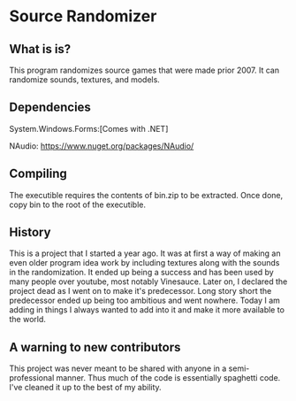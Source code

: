 # Source Randomizer
## What is is?
This program randomizes source games that were made prior 2007.
It can randomize sounds, textures, and models.

## Dependencies
System.Windows.Forms:[Comes with .NET]

NAudio: https://www.nuget.org/packages/NAudio/

## Compiling
The executible requires the contents of bin.zip to be extracted. Once done, copy bin to the root of the executible.

## History
This is a project that I started a year ago.
It was at first a way of making an even older program idea work by including textures along with the sounds in the randomization.
It ended up being a success and has been used by many people over youtube, most notably Vinesauce.
Later on, I declared the project dead as I went on to make it's predecessor. Long story short the predecessor ended up being too ambitious and went nowhere.
Today I am adding in things I always wanted to add into it and make it more available to the world.

## A warning to new contributors
This project was never meant to be shared with anyone in a semi-professional manner.
Thus much of the code is essentially spaghetti code. I've cleaned it up to the best of my ability.
